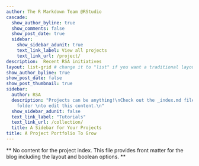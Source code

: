 ```yaml
---
author: The R Markdown Team @RStudio
cascade:
  show_author_byline: true
  show_comments: false
  show_post_date: true
  sidebar:
    show_sidebar_adunit: true
    text_link_label: View all projects
    text_link_url: /project/
description:  Recent RSA initiatives
layout: list-grid # change it to "list" if you want a traditional layout
show_author_byline: true
show_post_date: false
show_post_thumbnail: true
sidebar:
  author: RSA
  description: "Projects can be anything!\nCheck out the _index.md file in the /project
    folder \nto edit this content.\n"
  show_sidebar_adunit: false
  text_link_label: "Tutorials"
  text_link_url: /collection/
  title: A Sidebar for Your Projects
title: A Project Portfolio To Grow
---
```


** No content for the project index. This file provides front matter for the blog including the layout and boolean options. **
